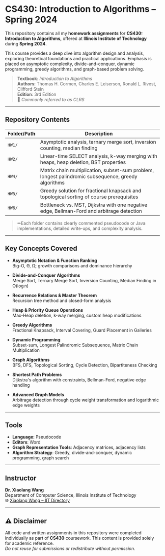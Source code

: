 # CS430: Introduction to Algorithms – Spring 2024

This repository contains all my **homework assignments** for **CS430: Introduction to Algorithms**, offered at **Illinois Institute of Technology** during **Spring 2024**.

This course provides a deep dive into algorithm design and analysis, exploring theoretical foundations and practical applications. Emphasis is placed on asymptotic complexity, divide-and-conquer, dynamic programming, greedy algorithms, and graph-based problem solving.

> **Textbook**: *Introduction to Algorithms*  
> **Authors**: Thomas H. Cormen, Charles E. Leiserson, Ronald L. Rivest, Clifford Stein  
> **Edition**: 3rd Edition  
> 📘 *Commonly referred to as CLRS*

---

## Repository Contents

| Folder/Path    | Description                                                               |
|----------------|---------------------------------------------------------------------------|
| `HW1/`         | Asymptotic analysis, ternary merge sort, inversion counting, median finding |
| `HW2/`         | Linear-time SELECT analysis, k-way merging with heaps, heap deletion, BST properties |
| `HW4/`         | Matrix chain multiplication, subset-sum problem, longest palindromic subsequence, greedy algorithms |
| `HW5/`         | Greedy solution for fractional knapsack and topological sorting of course prerequisites |
| `HW6/`         | Bottleneck vs. MST, Dijkstra with one negative edge, Bellman-Ford and arbitrage detection |

> ✏Each folder contains clearly commented pseudocode or Java implementations, detailed write-ups, and complexity analysis.

---

## Key Concepts Covered

- **Asymptotic Notation & Function Ranking**  
  Big-O, Θ, Ω; growth comparisons and dominance hierarchy

- **Divide-and-Conquer Algorithms**  
  Merge Sort, Ternary Merge Sort, Inversion Counting, Median Finding in O(log n)

- **Recurrence Relations & Master Theorem**  
  Recursion tree method and closed-form analysis

- **Heap & Priority Queue Operations**  
  Max-Heap deletion, k-way merging, custom heap modifications

- **Greedy Algorithms**  
  Fractional Knapsack, Interval Covering, Guard Placement in Galleries

- **Dynamic Programming**  
  Subset-sum, Longest Palindromic Subsequence, Matrix Chain Multiplication

- **Graph Algorithms**  
  BFS, DFS, Topological Sorting, Cycle Detection, Bipartiteness Checking

- **Shortest Path Problems**  
  Dijkstra's algorithm with constraints, Bellman-Ford, negative edge handling

- **Advanced Graph Models**  
  Arbitrage detection through cycle weight transformation and logarithmic edge weights

---

## Tools

- **Language**: Pseudocode
- **Editors**: Word
- **Graph Representation Tools**: Adjacency matrices, adjacency lists
- **Algorithm Strategy**: Greedy, divide-and-conquer, dynamic programming, graph search

---

## Instructor

**Dr. Xiaolang Wang**  
Department of Computer Science, Illinois Institute of Technology  
🌐 [Xiaolang Wang – IIT Directory](https://www.iit.edu/directory/people/xiaolang-wang)

---

## ⚠️ Disclaimer

All code and written assignments in this repository were completed individually as part of **CS430** coursework. This content is provided solely for academic reference.  
*Do not reuse for submissions or redistribute without permission.*
